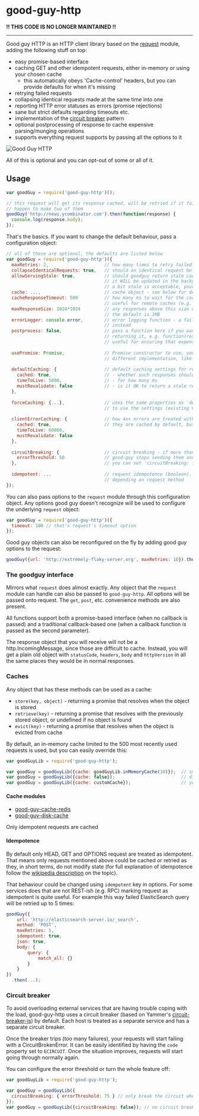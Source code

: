 # good-guy-http

**!! THIS CODE IS NO LONGER MAINTAINED !!**

---

Good guy HTTP is an HTTP client library based on the [request][request] module, adding the following stuff on top:

* easy promise-based interface
* caching GET and other idempotent requests, either in-memory or using your chosen cache
  * this automatically obeys 'Cache-control' headers, but you can provide defaults for when it's missing
* retrying failed requests
* collapsing identical requests made at the same time into one
* reporting HTTP error statuses as errors (promise rejections)
* sane but strict defaults regarding timeouts etc.
* implementation of the [circuit breaker][circuitbreaker] pattern
* optional postprocessing of response to cache expensive parsing/munging operations
* supports everything request supports by passing all the options to it

![Good Guy HTTP](http://i.imgur.com/m7trEtL.jpg)

All of this is optional and you can opt-out of some or all of it.

## Usage

```javascript
var goodGuy = require('good-guy-http')();

// this request will get its response cached, will be retried if it fails, will be collapsed if you
// happen to make two of them
goodGuy('http://news.ycombinator.com').then(function(response) {
  console.log(response.body);
});
```

That's the basics. If you want to change the default behaviour, pass a configuration object:

```javascript
// all of these are optional, the defaults are listed below
var goodGuy = require('good-guy-http')({
  maxRetries: 2,                     // how many times to retry failed requests
  collapseIdenticalRequests: true,   // should an identical request be collapsed into an ongoing one?
  allowServingStale: true,           // should goodguy return stale cached content after it expires?
                                     // it WILL be updated in the background either way, but if content that's
                                     // a bit stale is acceptable, your requests will appear to be much faster
  cache: ...,                        // cache object - see below for details         
  cacheResponseTimeout: 500          // how many ms to wait for the cache to respond before ignoring it completely
                                     // useful for remote caches (e.g. Redis)
  maxResponseSize: 1024*1024         // any responses above this size will be rejected to prevent memory trouble,                                                                               
                                     // the default is 1MB
  errorLogger: console.error,        // error logging function - a failing cache doesn't break requests, but logs here
                                     // instead
  postprocess: false,                // pass a function here if you want to postprocess the response before caching/
                                     // returning it, e.g. function(res) { return JSON.parse(res.body); }
                                     // useful for ensuring that expensive parsing happens only once
  
  usePromise: Promise,               // Promise constructor to use, you may want to replace native Promise with 
                                     // different implementation, like q or bluebird
  
  defaultCaching: {                  // default caching settings for responses without Cache-Control                   
    cached: true,                    // - whether such responses should be cached at all
    timeToLive: 5000,                // - for how many ms
    mustRevalidate: false            // - is it OK to return a stale response and fetch in the background?
  },
  
  forceCaching: {...},               // uses the same properties as 'defaultCaching', but forces all requests
                                     // to use the settings (existing Cache-Control headers are IGNORED)
  
  clientErrorCaching: {              // how 4xx errors are treated with regards to caching
    cached: true,                    // they are cached by default, but you can opt out
    timeToLive: 60000,
    mustRevalidate: false
  },
  
  circuitBreaking: {                 // circuit breaking - if more than errorThreshold percent of requests fail 
    errorThreshold: 50               // good-guy stops sending them and periodically checks if the situation improves
  },                                 // you can set 'circuitBreaking: false' to turn this off
  
  idempotent: ...                    // request idempotence (boolean). By default it's automatically selected
                                     // depending on request method
});
```

You can also pass options to the `request` module through this configuration object. Any options good guy doesn't
recognize will be used to configure the underlying `request` object:

```javascript
var goodGuy = require('good-guy-http')({
  timeout: 100 // that's request's timeout option
});
```

Good guy objects can also be reconfigured on the fly by adding good guy options to the request:

```javascript
goodGuy({url: 'http://extremely-flaky-server.org', maxRetries: 10}).then(...);
```

### The goodguy interface

Mirrors what `request` does almost exactly. Any object that the `request` module can handle can also be passed to `good-guy-http`. 
All options will be passed onto request. The `get`, `post`, etc. convenience methods are also present.

All functions support both a promise-based interface (when no callback is passed) and a traditional callback-based one
(when a callback function *is* passed as the second parameter).

The response object that you will receive will not be a http.IncomingMessage, since those are difficult to cache. Instead, you will get a plain old object with `statusCode`, `headers`, `body` and `httpVersion` in all the same places they would be in normal responses.

### Caches

Any object that has these methods can be used as a cache:

* `store(key, object)` - returning a promise that resolves when the object is stored
* `retrieve(key)` - returning a promise that resolves with the previously stored object, or undefined if no object is found
* `evict(key)` - returning a promise that resolves when the object is evicted from cache

By default, an in-memory cache limited to the 500 most recently used requests is used, but you can easily override this:

```javascript
var goodGuyLib = require('good-guy-http'); 

var goodGuy = goodGuyLib({cache: goodGuyLib.inMemoryCache(10)});  // smaller in-memory cache
var goodGuy = goodGuyLib({cache: false});                         // disable caching altogether
var goodGuy = goodGuyLib({cache: customCache});                   // your custom implementation based on Redis/Mongo/Bitcoin blockchain
```

#### Cache modules

* [good-guy-cache-redis](https://www.npmjs.com/package/good-guy-cache-redis)
* [good-guy-disk-cache](https://www.npmjs.com/package/good-guy-disk-cache)

Only idempotent requests are cached

#### Idempotence

By default only HEAD, GET and OPTIONS request are treated as idempotent.
That means only requests mentioned above could be cached or retried as they, in short terms, do not modify state
(for full explanation of idempotence follow the [wikipedia description](https://en.wikipedia.org/wiki/Idempotence#Computer_science_meaning) on the topic).

That behaviour could be changed using `idempotent` key in options.
For some services does that are not REST-ish (e.g. RPC) marking request as idempotent is quite useful.
For example this way failed ElasticSearch query will be retried up to 5 times:

```javascript
goodGuy({
    url: 'http://elasticsearch-server.io/_search',
    method: 'POST',
    maxRetries: 5,
    idempotent: true,
    json: true,
    body: {
        query: {
            match_all: {}
        }
    }
})
  .then(...);
```

### Circuit breaker

To avoid overloading external services that are having trouble coping with the load, good-guy-http uses a circuit breaker
(based on Yammer's [circuit-breaker-js][circuitbreakerjs]) by default. Each host is treated as a separate service and 
has a separate circuit breaker.

Once the breaker trips (too many failures), your requests will start failing with a CircuitBrokenError. It can be easily
identified by having the `code` property set to `ECIRCUIT`. Once the situation improves, requests will start going
through normally again.

You can configure the error threshold or turn the whole feature off:

```javascript
var goodGuyLib = require('good-guy-http'); 

var goodGuy = goodGuyLib({
  circuitBreaking: { errorThreshold: 75 } // only break the circuit when 75% or more requests fail
});
var goodGuy = goodGuyLib({circuitBreaking: false}); // no circuit breaking, please
```





[request]: https://github.com/request/request
[circuitbreaker]: http://martinfowler.com/bliki/CircuitBreaker.html
[circuitbreakerjs]: https://github.com/yammer/circuit-breaker-js

